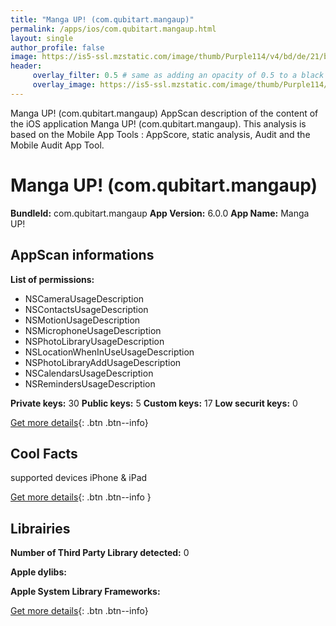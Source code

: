 ```yaml
---
title: "Manga UP! (com.qubitart.mangaup)"
permalink: /apps/ios/com.qubitart.mangaup.html
layout: single
author_profile: false
image: https://is5-ssl.mzstatic.com/image/thumb/Purple114/v4/bd/de/21/bdde21c4-509f-d2d6-6993-cffac74ac22f/AppIcon-0-0-1x_U007emarketing-0-0-0-7-0-0-sRGB-0-0-0-GLES2_U002c0-512MB-85-220-0-0.png/512x512bb.jpg
header: 
     overlay_filter: 0.5 # same as adding an opacity of 0.5 to a black background
     overlay_image: https://is5-ssl.mzstatic.com/image/thumb/Purple114/v4/bd/de/21/bdde21c4-509f-d2d6-6993-cffac74ac22f/AppIcon-0-0-1x_U007emarketing-0-0-0-7-0-0-sRGB-0-0-0-GLES2_U002c0-512MB-85-220-0-0.png/512x512bb.jpg
---
```

Manga UP! (com.qubitart.mangaup) AppScan description of the content of the iOS application Manga UP! (com.qubitart.mangaup). This analysis is based on the Mobile App Tools : AppScore, static analysis, Audit and the Mobile Audit App Tool.

# Manga UP! (com.qubitart.mangaup)

**BundleId:** com.qubitart.mangaup
**App Version:** 6.0.0
**App Name:** Manga UP!


## AppScan informations 

**List of permissions:** 
- NSCameraUsageDescription
- NSContactsUsageDescription
- NSMotionUsageDescription
- NSMicrophoneUsageDescription
- NSPhotoLibraryUsageDescription
- NSLocationWhenInUseUsageDescription
- NSPhotoLibraryAddUsageDescription
- NSCalendarsUsageDescription
- NSRemindersUsageDescription
  
  
**Private keys:** 30
**Public keys:** 5
**Custom keys:** 17
**Low securit keys:** 0
  
[Get more details](/pricing.html){: .btn .btn--info}

## Cool Facts

supported devices iPhone & iPad
  
[Get more details](/pricing.html){: .btn .btn--info }

## Librairies 
**Number of Third Party Library detected:** 0


**Apple dylibs:**


**Apple System Library Frameworks:**


  
[Get more details](/pricing.html){: .btn .btn--info}

